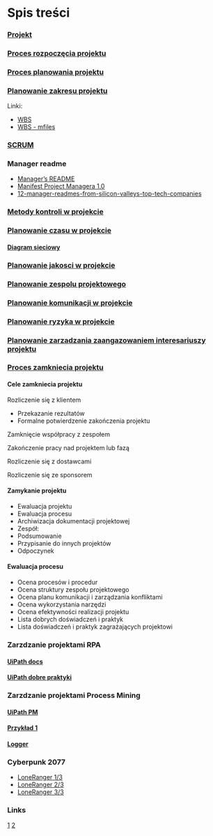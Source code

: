 # Spis treści

### [Projekt](files/zpi-co-to-jest-projekt-2019.pdf)

### [Proces rozpoczęcia projektu](files/zpi-proces-rozpoczecia-projektu-2019.pdf)

### [Proces planowania projektu](files/zpi-proces-planowania-projektu-2019.pdf)

### [Planowanie zakresu projektu](files/zpi-planowanie-zakresu-projektu-2019.pdf)
Linki:
- [WBS](http://drupal.czoba.com/node/117)
- [WBS - mfiles](https://mfiles.pl/pl/index.php/Struktura_podzia%C5%82u_pracy)

### [SCRUM](files/2020-Scrum-Guide-Polish.pdf)

### Manager readme 
- [Manager’s README](https://bulldogjob.pl/articles/1111-manager-s-readme-czym-jest-i-jak-moze-pomoc)
- [Manifest Project Managera 1.0](https://kjarocka.pl/zarzadzanie-projektami/podpisz-manifest-project-managera/)
- [12-manager-readmes-from-silicon-valleys-top-tech-companies](https://hackernoon.com/12-manager-readmes-from-silicon-valleys-top-tech-companies-26588a660afe)

### [Metody kontroli w projekcie](https://mfiles.pl/pl/index.php/Metody_kontroli_w_projekcie)


### [Planowanie czasu w projekcie](http://pkisiel.info/docs/zpi-planowanie-czasu-w-projekcie-2019.pdf)

#### [Diagram sieciowy](http://www.zarzadzajonline.pl/publikacje/art6,zarzadzanie-projektami.html)

### [Planowanie jakosci w projekcie](http://pkisiel.info/docs/zpi-planowanie-jakosci-w-projekcie-2019.pdf)

### [Planowanie zespolu projektowego](http://pkisiel.info/docs/zpi-planowanie-zespolu-projektowego-2019.pdf)

### [Planowanie komunikacji w projekcie]()

### [Planowanie ryzyka w projekcie]()

### [Planowanie zarzadzania zaangazowaniem interesariuszy projektu]()

### [Proces zamkniecia projektu]()

#### Cele zamkniecia projektu
Rozliczenie się z klientem
- Przekazanie rezultatów
- Formalne potwierdzenie zakończenia projektu

Zamknięcie współpracy z zespołem

Zakończenie pracy nad projektem lub fazą

Rozliczenie się z dostawcami 

Rozliczenie się ze sponsorem


#### Zamykanie projektu
- Ewaluacja projektu
- Ewaluacja procesu
- Archiwizacja dokumentacji projektowej
- Zespół:
 - Podsumowanie
 - Przypisanie do innych projektów
 - Odpoczynek

#### Ewaluacja procesu
- Ocena procesów i procedur
- Ocena struktury zespołu projektowego
- Ocena planu komunikacji i zarządzania konfliktami
- Ocena wykorzystania narzędzi
- Ocena efektywności realizacji projektu
- Lista dobrych doświadczeń i praktyk
- Lista doświadczeń i praktyk zagrażających projektowi

### Zarzdzanie projektami RPA

#### [UiPath docs](https://docs.uipath.com/studio/docs/tutorials)

#### [UiPath dobre praktyki](https://docs.uipath.com/studio/docs/project-organization)

### Zarzdzanie projektami Process Mining

#### [UiPath PM](https://www.uipath.com/rpa/what-is-process-mining)

#### [Przykład 1](https://fluxicon.com/blog/2017/01/how-to-perform-a-bottleneck-analysis-with-process-mining/)

#### [Logger](http://www.processmining.org/_media/presentations/event_logs_the_input_for_process_mining.pdf)

### Cyberpunk 2077

- [LoneRanger 1/3](https://www.wykop.pl/artykul/5857493/kalendarium-cyberpunk-2077-1-3/)
- [LoneRanger 2/3](https://www.wykop.pl/artykul/5857531/kalendarium-cyberpunk-2077-2-3/)
- [LoneRanger 3/3](https://www.wykop.pl/artykul/5857535/kalendarium-cyberpunk-2077-3-3/)


### Links
[1](https://pl.pinterest.com/pin/153966881002024221/)
[2](https://pl.pinterest.com/pin/787355947331175599/)

